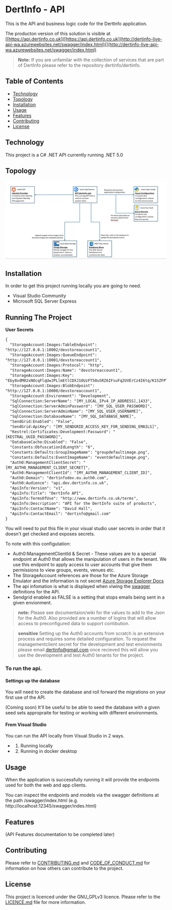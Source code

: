


# DertInfo - API

This is the API and business logic code for the DertInfo application.

The producton version of this solution is visible at [[https://api.dertinfo.co.uk]([https://api.dertinfo.co.uk](http://dertinfo-live-api-wa.azurewebsites.net/swagger/index.html))](http://dertinfo-live-api-wa.azurewebsites.net/swagger/index.html)

> **Note:** If you are unfamilar with the collection of services that are part of DertInfo please refer to the repository dertinfo/dertinfo.

## Table of Contents

- [Technology](#technology)
- [Topology](#topology)
- [Installation](#installation)
- [Usage](#usage)
- [Features](#features)
- [Contributing](#contributing)
- [License](#license)

## Technology

This project is a C# .NET API currently running .NET 5.0 

## Topology

![Application Containers](/docs/images/architecture-dertinfo-api-containerlevel.png)

## Installation

In order to get this project running locally you are going to need.

- Visual Studio Community
- Microsoft SQL Server Express


## Running The Project



**User Secrets**
```
{
  "StorageAccount:Images:TableEndpoint": "http://127.0.0.1:10002/devstoreaccount1",
  "StorageAccount:Images:QueueEndpoint": "http://127.0.0.1:10001/devstoreaccount1",
  "StorageAccount:Images:Protocol": "http",
  "StorageAccount:Images:Name": "devstoreaccount1",
  "StorageAccount:Images:Key": "Eby8vdM02xNOcqFlqUwJPLlmEtlCDXJ1OUzFT50uSRZ6IFsuFq2UVErCz4I6tq/K1SZFPTOtr/KBHBeksoGMGw==",
  "StorageAccount:Images:BlobEndpoint": "http://127.0.0.1:10000/devstoreaccount1",
  "StorageAccount:Environment": "Development",
  "SqlConnection:ServerName": "[MY_LOCAL_IPv4_IP_ADDRESS],1433",
  "SqlConnection:ServerAdminPassword": "[MY_SQL_USER_PASSWORD]",
  "SqlConnection:ServerAdminName": "[MY_SQL_USER_USERNAME]",
  "SqlConnection:DatabaseName": "[MY_SQL_DATABASE_NAME]",
  "SendGrid:Enabled": "False",
  "SendGrid:ApiKey": "[MY_SENDGRID_ACCESS_KEY_FOR_SENDING_EMAILS]",
  "Kestrel:Certificates:Development:Password": "[KESTRAL_UUID_PASSWORD]",
  "DatabaseCache:Disabled": "False",
  "Constants:ObfuscationIdLength": "6",
  "Constants:Defaults:GroupImageName": "groupdefaultimage.png",
  "Constants:Defaults:EventImageName": "eventdefaultimage.png",
  "Auth0:ManagementClientSecret": "[MY_AUTH0_MANAGEMENT_CLIENT_SECRET]",
  "Auth0:ManagementClientId": "[MY_AUTH0_MANAGEMENT_CLIENT_ID]",
  "Auth0:Domain": "dertinfodev.eu.auth0.com",
  "Auth0:Audience": "api.dev.dertinfo.co.uk",
  "ApiInfo:Version": "v1",
  "ApiInfo:Title": "DertInfo API",
  "ApiInfo:TermsOfUse": "http://www.dertinfo.co.uk/terms",
  "ApiInfo:Description": "API for the DertInfo suite of products",
  "ApiInfo:ContactName": "David Hall",
  "ApiInfo:ContactEmail": "dertinfo@gmail.com"
}
```
You will need to put this file in your visual studio user secrets in order that it doesn't get checked and exposes secrets. 

To note with this configutation: 
- Auth0:ManagementClientId & Secret - These values are to a special endpoint at Auth0 that allows the manipulation of users in the tenant. We use this endpoint to apply access to user accounts that give them permissions to view groups, events, venues etc. 
- The StorageAccount references are those for the Azure Storage Emulator and the information is not secret [Azure Storage Explorer Docs](https://learn.microsoft.com/en-us/azure/storage/common/storage-use-emulator)
- The api infomation is what is displayed when viwing the [swagger](https://swagger.io/tools/swaggerhub) definitions for the API. 
- Sendgrid enabled as FALSE is a setting that stops emails being sent in a given envionment. 

> **note:** Please see documentaion/wiki for the values to add to the Json for the Auth0. Also provided are a number of logins that will allow access to preconfigured data to support contibution. 

> **sensitive** Setting up the Auth0 accounts from scratch is an extensive process and requires some detailed configuration. To request the managementclient secret for the development and test envionments please email [dertinfo@gmail.com](mailto:dertinfo@gmail.com) once recieved this will allow you use the development and test Auth0 tenants for the project. 

### To run the api.

#### Settings up the database
You will need to create the database and roll forward the migrations on your first use of the API. 

(Coming soon) It'll be useful to be able to seed the database with a given seed sets appropraite for testing or working with different environments. 

#### From Visual Studio
You can run the API locally from Visual Studio in 2 ways. 
- 1) Running locally
- 2) Running in docker desktop

## Usage

When the application is successfully running it will provide the endpoints used for both the web and app clients. 

You can inspect the endpoints and models via the swagger definitions at the path /swagger/index.html (e.g. http://localhost:12345/swagger/indes.html)

## Features

(API Features documentation to be completed later)

## Contributing

Please refer to [CONTRIBUTING.md](/CONTRIBUTING.md) and [CODE_OF_CONDUCT.md](/CODE_OF_CONDUCT.md) for information on how others can contribute to the project.

## License

This project is licenced under the GNU_GPLv3 licence. Please refer to the [LICENCE.md](/LICENCE.md) file for more information. 
